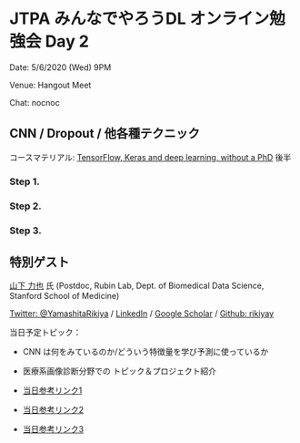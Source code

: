 # JTPA みんなでやろうDL オンライン勉強会 Day 2

Date: 5/6/2020 (Wed) 9PM

Venue: Hangout Meet

Chat: nocnoc

## CNN / Dropout / 他各種テクニック

コースマテリアル:
[TensorFlow, Keras and deep learning, without a PhD](https://codelabs.developers.google.com/codelabs/cloud-tensorflow-mnist/) 後半

### Step 1.

### Step 2. 

### Step 3. 


## 特別ゲスト

[山下 力也](https://www.linkedin.com/in/rikiya-yamashita/) 氏 (Postdoc, Rubin Lab, Dept. of Biomedical Data Science, Stanford School of Medicine)

[Twitter: @YamashitaRikiya](https://twitter.com/YamashitaRikiya) / [LinkedIn](https://www.linkedin.com/in/rikiya-yamashita/) / [Google Scholar](https://scholar.google.com/citations?user=ECfSS-EAAAAJ&hl=en) / [Github: rikiyay](https://github.com/rikiyay?tab=repositories)


当日予定トピック： 

* CNN は何をみているのか/どういう特徴量を学び予測に使っているか

* 医療系画像診断分野での トピック＆プロジェクト紹介

* [当日参考リンク1]()
* [当日参考リンク2]()
* [当日参考リンク3]()

